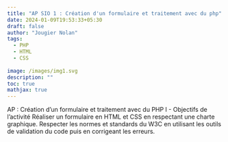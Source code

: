 ```yaml
---
title: "AP SIO 1 : Création d'un formulaire et traitement avec du php"
date: 2024-01-09T19:53:33+05:30
draft: false
author: "Jougier Nolan"
tags:
  - PHP
  - HTML
  - CSS
  
image: /images/img1.svg
description: ""
toc: true
mathjax: true
---
```




AP : Création d’un formulaire et traitement avec du PHP I - Objectifs de l’activité Réaliser un formulaire en HTML et CSS en respectant une charte graphique. Respecter les normes et standards du W3C en utilisant les outils de validation du code puis en corrigeant les erreurs.


